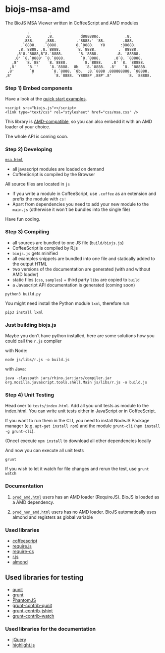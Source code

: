 biojs-msa-amd
==========

The BioJS MSA Viewer written in CoffeeScript and AMD modules

```
          .         .                                              
         ,8.       ,8.            d888888o.           .8.          
        ,888.     ,888.         .`8888:' `88.        .888.         
       .`8888.   .`8888.        8.`8888.   Y8       :88888.        
      ,8.`8888. ,8.`8888.       `8.`8888.          . `88888.       
     ,8'8.`8888,8^8.`8888.       `8.`8888.        .8. `88888.      
    ,8' `8.`8888' `8.`8888.       `8.`8888.      .8`8. `88888.     
   ,8'   `8.`88'   `8.`8888.       `8.`8888.    .8' `8. `88888.    
  ,8'     `8.`'     `8.`8888.  8b   `8.`8888.  .8'   `8. `88888.   
 ,8'       `8        `8.`8888. `8b.  ;8.`8888 .888888888. `88888.  
,8'         `         `8.`8888. `Y8888P ,88P'.8'       `8. `88888.
```


### Step 1) Embed components

Have a look at the [quick start examples](https://cdn.rawgit.com/greenify/biojs-msa-amd/master/msa.html).

```
<script src="biojs.js"></script>
<link type="text/css" rel="stylesheet" href="css/msa.css" />
```

This library is [AMD-compatible](#), so you can also embedd it with an AMD loader of your choice.

The whole API is coming soon.

### Step 2) Developing 

[`msa.html`](https://cdn.rawgit.com/greenify/biojs-msa-amd/master/msahtml)

* all javascript modules are loaded on demand
* CoffeeScript is compiled by the Browser

All source files are located in `js`

* If you write a module in CoffeeScript, use `.coffee` as an extension and prefix the module with `cs!`
* Apart from dependencies you need to add your new module to the `main.js` (otherwise it won't be bundles into the single file)

Have fun coding.

### Step 3) Compiling


* all sources are bundled to one JS file (`build/biojs.js`)
* CoffeeScript is compiled by R.js
* `biojs.js` gets minified
* all examples snippets are bundled into one file and statically added to the output HTML
* two versions of the documentation are generated (with and without AMD loader)
* static files (`css`, `samples`) + third party `libs` are copied to `build`
* a Javascript API documentation is generated (coming soon)

```
python3 build.py
```


You might need install the Python module `lxml`, therefore run
```
pip3 install lxml 
```

### Just building biojs.js

Maybe you don't have python installed, here are some solutions how you could call the `r.js` compiler


with Node:
```
node js/libs/r.js -o build.js
```

with Java:
```
java -classpath jars/rhino.jar:jars/compiler.jar org.mozilla.javascript.tools.shell.Main js/libs/r.js -o build.js
```

### Step 4) Unit Testing

Head over to `tests/index.html`. 
Add all you unit tests as module to the index.html. You can write unit tests either in JavaScript or in CoffeeScript.

If you want to run them in the CLI, you need to install NodeJS Package manager (e.g. `apt-get install npm`) and the module `grunt-cli` (`npm install -g grunt-cli`).

(Once) execute `npm install` to download all other dependencies locally

And now you can execute all unit tests
```
grunt
```

If you wish to let it watch for file changes and rerun the test, use `grunt watch`

### Documentation

1) [`prod_amd.html`](#)
users has an AMD loader (RequireJS). BioJS is loaded as a AMD dependency.
 
2) [`prod_non_amd.html`](#)
users has no AMD loader. BioJS automatically uses almond and registers as global variable


### Used libraries

* [coffeescript](https://github.com/jashkenas/coffee-script)
* [require.js](https://github.com/jrburke/requirejs)
* [require-cs](https://raw.githubusercontent.com/jrburke/require-cs/latest/cs.js)
* [r.js](https://github.com/jrburke/r.js/)
* [almond](https://github.com/jrburke/almond)

## Used libraries for testing 

* [qunit](http://qunitjs.com/)
* [grunt](http://gruntjs.com/getting-started)
* [PhantomJS](http://phantomjs.org/)
* [grunt-contrib-qunit](https://github.com/gruntjs/grunt-contrib-qunit)
* [grunt-contrib-jshint](https://github.com/gruntjs/grunt-contrib-jshint)
* [grunt-contrib-watch](https://github.com/gruntjs/grunt-contrib-watch)

### Used libraries for the documentation

* [jQuery](https://jquery.com/)
* [highlight.js](http://highlightjs.org/)
